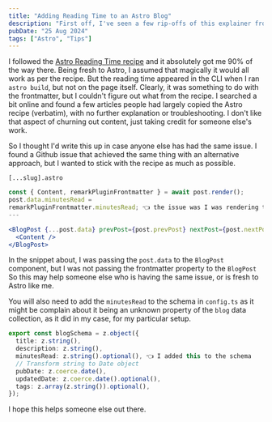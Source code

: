 ```yaml
---
title: "Adding Reading Time to an Astro Blog"
description: "First off, I've seen a few rip-offs of this explainer from the recipes section of the Astro site, and this isn't a verbatim copy of that. Their solution didn't work out of the box for me, so I had to tweak it a bit."
pubDate: "25 Aug 2024"
tags: ["Astro", "Tips"]
---
```


I followed the [Astro Reading Time recipe](https://docs.astro.build/en/recipes/reading-time/) and it absolutely got me 90% of the way there. Being fresh to Astro, I assumed that magically it would all work as per the recipe. But the reading time appeared in the CLI when I ran `astro build`, but not on the page itself. Clearly, it was something to do with the frontmatter, but I couldn't figure out what from the recipe. I searched a bit online and found a few articles people had largely copied the Astro recipe (verbatim), with no further explanation or troubleshooting. I don't like that aspect of churning out content, just taking credit for someone else's work.

So I thought I'd write this up in case anyone else has had the same issue. I found a Github issue that achieved the same thing with an alternative approach, but I wanted to stick with the recipe as much as possible.


`[...slug].astro`

```jsx
const { Content, remarkPluginFrontmatter } = await post.render();
post.data.minutesRead = 
remarkPluginFrontmatter.minutesRead; 👈 the issue was I was rendering the post via a Layout
---

<BlogPost {...post.data} prevPost={post.prevPost} nextPost={post.nextPost}>
  <Content />
</BlogPost>
```
In the snippet about, I was passing the `post.data` to the `BlogPost` component, but I was not passing the frontmatter property to the `BlogPost`  So this may help someone else who is having the same issue, or is fresh to Astro like me.

You will also need to add the `minutesRead` to the schema in `config.ts` as it might be complain about it being an unknown property of the `blog` data collection, as it did in my case, for my particular setup.

```ts
export const blogSchema = z.object({
  title: z.string(),
  description: z.string(),
  minutesRead: z.string().optional(), 👈 I added this to the schema
  // Transform string to Date object
  pubDate: z.coerce.date(),
  updatedDate: z.coerce.date().optional(),
  tags: z.array(z.string()).optional(),
});
```

I hope this helps someone else out there. 
```